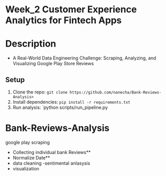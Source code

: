 # Week_2  Customer Experience Analytics for Fintech Apps
# Description
- A Real-World Data Engineering Challenge: Scraping, Analyzing, and Visualizing Google Play Store Reviews

## Setup
1. Clone the repo: `git clone https://github.com/nanecha/Bank-Reviews-Analysis>`
2. Install dependencies: `pip install -r requirements.txt`
3. Run analysis: `python scripts/run_pipeline.py
# Bank-Reviews-Analysis
google play scraping 
- Collecting individual bank Reviews**
 - Normalize Date**
 - data cleaning 
 -sentimental anlasysis
 - visualization


